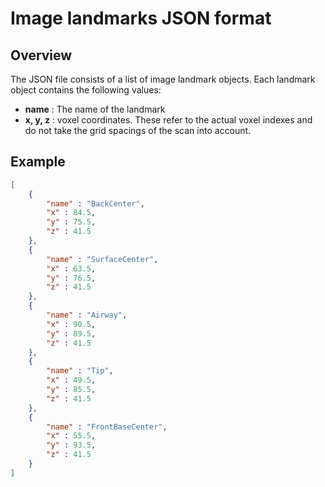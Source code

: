 # Image landmarks JSON format

## Overview

The JSON file consists of a list of image landmark objects.
Each landmark object contains the following values:

- **name** : The name of the landmark
- **x, y, z** : voxel coordinates. These refer to the actual voxel indexes and do not take the grid spacings of the scan into account.

## Example

```json
[
	{
		"name" : "BackCenter",
		"x" : 84.5,
		"y" : 75.5,
		"z" : 41.5
	},
	{
		"name" : "SurfaceCenter",
		"x" : 63.5,
		"y" : 76.5,
		"z" : 41.5
	},
	{
		"name" : "Airway",
		"x" : 90.5,
		"y" : 89.5,
		"z" : 41.5
	},
	{
		"name" : "Tip",
		"x" : 49.5,
		"y" : 85.5,
		"z" : 41.5
	},
	{
		"name" : "FrontBaseCenter",
		"x" : 55.5,
		"y" : 93.5,
		"z" : 41.5
	}
]
```
